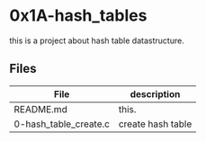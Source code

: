 # 0x1A-hash_tables

this is a project about hash table datastructure.

## Files

File | description
--|--
README.md | this.
0-hash_table_create.c | create hash table

